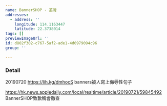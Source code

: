 ```yaml
---
name: BannerSHOP - 荃灣
addresses:
  - address: ''
    longitude: 114.1163447
    latitude: 22.3738014
tags: []
previewImageUrl: ''
id: d802f302-c767-5af2-ade1-4d0979094c96
group: ''

---
```

### Detail
20190720
https://lih.kg/dmhocS
banners被人寫上侮辱性句子

https://hk.news.appledaily.com/local/realtime/article/20190721/59845492
BannerSHOP致歉稱會徹查
